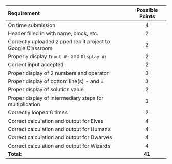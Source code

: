 
| Requirement | Possible Points |
| :---        |    :----:   | 
| On time submission | 4 | 
| Header filled in with name, block, etc. | 2 |
| Correctly uploaded zipped replit project to Google Classroom | 2 |
| Properly display `Input #:` and `Display #:` | 2 |
| Correct input accepted | 2 |
| Proper display of 2 numbers and operator | 3 |
| Proper display of bottom line(s) - and = | 3 |
| Proper display of solution value | 2 |
| Proper display of intermediary steps for multiplication | 3 |
| Correctly looped 6 times | 2 |
| Correct calculation and output for Elves | 4 |
| Correct calculation and output for Humans | 4 |
| Correct calculation and output for Dwarves | 4 |
| Correct calculation and output for Wizards | 4 |
| **Total:** | **41** |
